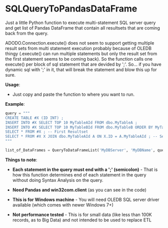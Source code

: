 # SQLQueryToPandasDataFrame
Just a little Python function to execute multi-statement SQL server query and get list of Pandas DataFrame that contain all resultsets that are coming back from the query.

ADODO.Connection.execute() does not seem to support getting multiple result sets from multi statement execution probably because of OLEDB thingy (.execute() can run multiple statements but only the result set from the first statement seems to be coming back).  So the function calls one execute() per block of sql statement that are devided by ';'.  So... if you have dynamic sql with ';' in it, that will break the statement and blow this up for sure.
  
**Usage**:

- Just copy and paste the function to where you want to run.

**Example**:

```Python
query = """
CREATE TABLE #X (ID INT) ;
INSERT INTO #X SELECT TOP 10 MyTableAId FROM dbo.MyTableA ;
INSERT INTO #X SELECT TOP 10 MyTableBId FROM dbo.MyTableB ORDER BY MyTableBId DESC ;
SELECT * FROM #X ; -- First Resultset
SELECT * FROM #X X JOIN dbo.MyTableAId A ON X.ID = A.MyTableAId ; -- Second Resultset
"""

list_of_DataFrames = QueryToDataFrameList('MyDBServer', 'MyDBName', query)
```

**Things to note**:

- **Each statement in the query must end with a ';' (semicolon)** - That is how this function determines end of each statement in the query without doing Syntax Analysis on the query.



- **Need Pandas and win32com.client** (as you can see in the code)

- **This is for Windows machine** - You will need OLEDB SQL server driver available (which comes with newer Windows 7+)

- **Not performance tested** - This is for small data (like less than 100K records, as to Big Data) and not intended to be used to replace ETL
